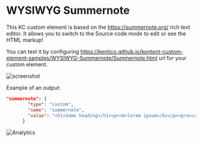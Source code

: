 # WYSIWYG Summernote

This KC custom element is based on the https://summernote.org/ rich text editor.
It allows you to switch to the Source code mode to edit or see the HTML markup!

You can test it by configuring https://kentico.github.io/kontent-custom-element-samples/WYSIWYG-Summernote/Summernote.html url for your custom element.

![screenshot](https://amend.cz/wysiwyg/summernote2.gif)

Example of an output:
```json
"summernote": {
        "type": "custom",
        "name": "summernote",
        "value": "<h1>Some heading</h1><p><b>lorem ipsum</b></p><pre>code sample</pre><ul><li>item 1</li><li>item 2</li><li>item 3</li></ul><p><br></p><table class=\"table table-bordered\"><tbody><tr><td>cell 1</td><td>cell 2<br></td></tr><tr><td>cell 3<br></td><td>cell 4<br></td></tr></tbody></table><p><br></p>"
      }
```
![Analytics](https://kentico-ga-beacon.azurewebsites.net/api/UA-69014260-4/Kentico/kontent-custom-element-samples/WYSIWYG-Summernote?pixel)